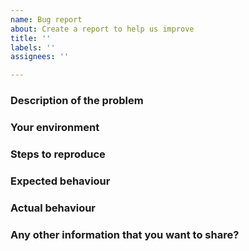 ```yaml
---
name: Bug report
about: Create a report to help us improve
title: ''
labels: ''
assignees: ''

---
```


<!--
NOTE: If this is a _discussion starter_, you need any _installation help_, or have a _question_ on how to accomplish something,
rather post at [our discussion channel](https://www.domjudge.org/chat) or send an email to our
[DOMjudge-devel mailinglist](https://www.domjudge.org/mailman/postorius/lists/domjudge-devel.domjudge.org/)
instead of filing an issue here.
-->

### Description of the problem
<!--
Write here a short description.
-->

### Your environment
<!--
Include details about your installation here.
- DOMjudge version (e.g. 7.0.0 or a github commit hash)
- Operating system / Linux distribution and version (e.g. Ubuntu 18.04)
- Webserver (e.g. Apache or nginx)
-->

### Steps to reproduce
<!--
Write here a description how we can reproduce your bug.
1. Step 1
1. Step 2
1. Step 3
-->

### Expected behaviour
<!--
Write here what you would expect to happen.
-->

### Actual behaviour
<!--
Write here what happens instead.
-->

### Any other information that you want to share?
<!--
Please include webserver, symfony and judgedaemon log snippets here as appropriate.
Screenshots may help in case of UI bugs.
-->

